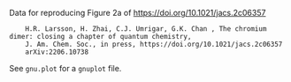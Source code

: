 Data for reproducing Figure 2a of https://doi.org/10.1021/jacs.2c06357

        H.R. Larsson, H. Zhai, C.J. Umrigar, G.K. Chan , The chromium dimer: closing a chapter of quantum chemistry, 
        J. Am. Chem. Soc., in press, https://doi.org/10.1021/jacs.2c06357
        arXiv:2206.10738

See `gnu.plot` for a `gnuplot` file.
